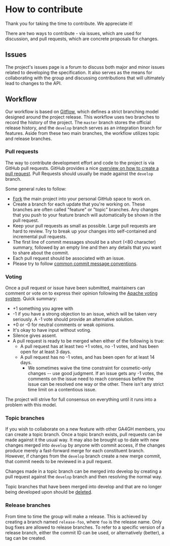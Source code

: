 # How to contribute

Thank you for taking the time to contribute. We appreciate it!

There are two ways to contribute - via issues, which are used for discussion, and pull requests, which are concrete proposals for changes.

## Issues

The project's issues page is a forum to discuss both major and minor issues related to developing the specification. It also serves as the means for collaborating with the group and discussing contributions that will ultimately lead to changes to the API.

## Workflow

Our workflow is based on [Gitflow](https://www.atlassian.com/git/tutorials/comparing-workflows/gitflow-workflow), which defines a strict branching model designed around the project release. This workflow uses two branches to record the history of the project. The `master` branch stores the official release history, and the `develop` branch serves as an integration branch for features. Aside from these two main branches, the workflow utilizes topic and release branches.

### Pull requests

The way to contribute development effort and code to the project is via GitHub pull requests. GitHub provides a nice [overview on how to create a pull request](https://help.github.com/articles/creating-a-pull-request). Pull Requests should usually be made against the `develop` branch.

Some general rules to follow:

- [Fork](https://help.github.com/articles/fork-a-repo) the main project into your personal GitHub space to work on.
- Create a branch for each update that you're working on. These branches are often called "feature" or "topic" branches. Any changes that you push to your feature branch will automatically be shown in the pull request.
- Keep your pull requests as small as possible. Large pull requests are hard to review. Try to break up your changes into self-contained and incremental pull requests.
- The first line of commit messages should be a short (&lt;80 character) summary, followed by an empty line and then any details that you want to share about the commit.
- Each pull request should be associated with an issue.
- Please try to follow [common commit message conventions](https://chris.beams.io/posts/git-commit/).

### Voting
Once a pull request or issue have been submitted, maintainers can comment or vote on to express their opinion following the [Apache voting system](https://www.apache.org/foundation/voting.html). Quick summary:

- +1 something you agree with
- -1 if you have a strong objection to an issue, which will be taken very seriously. A -1 vote should provide an alternative solution.
- +0 or -0 for neutral comments or weak opinions.
- It's okay to have input without voting.
- Silence gives assent.
- A pull request is ready to be merged when either of the following is true:
  - A pull request has at least two +1 votes, no -1 votes, and has been open for at least 3 days.
  - A pull request has no -1 votes, and has been open for at least 14 days.
    - We sometimes waive the time constraint for cosmetic-only changes -- use good judgment. If an issue gets any -1 votes, the comments on the issue need to reach consensus before the issue can be resolved one way or the other. There isn't any strict time limit on a contentious issue.

The project will strive for full consensus on everything until it runs into a problem with this model.

### Topic branches

If you wish to collaborate on a new feature with other GA4GH members, you can create a topic branch. Once a topic branch exists, pull requests can be made against it the usual way. It may also be brought up to date with new changes merged into `develop` by anyone with commit access, if the changes produce merely a fast-forward merge for each constituent branch. However, if changes from the `develop` branch create a new merge commit, that commit needs to be reviewed in a pull request.

Changes made in a topic branch can be merged into develop by creating a pull request against the `develop` branch and then resolving the normal way.

Topic branches that have been merged into develop and that are no longer being developed upon should be [deleted](https://github.com/blog/1335-tidying-up-after-pull-requests).

### Release branches

From time to time the group will make a release. This is achieved by creating a branch named `release-foo`, where `foo` is the release name. Only bug fixes are allowed to release branches. To refer to a specific version of a release branch, either the commit ID can be used, or alternatively (better), a tag can be created.

